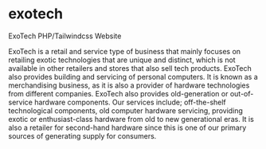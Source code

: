 # exotech
ExoTech PHP/Tailwindcss Website

ExoTech is a retail and service type of business that mainly focuses on retailing exotic technologies that are unique and distinct, which is not available in other retailers and stores that also sell tech products. ExoTech also provides building and servicing of personal computers. It is known as a merchandising business, as it is also a provider of hardware technologies from different companies. ExoTech also provides old-generation or out-of-service hardware components. Our services include; off-the-shelf technological components, old computer hardware servicing, providing exotic or enthusiast-class hardware from old to new generational eras. It is also a retailer for second-hand hardware since this is one of our primary sources of generating supply for consumers.
